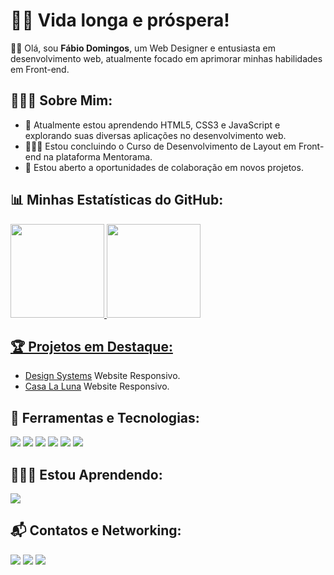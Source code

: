 # 🖖🏽 Vida longa e próspera!

👋🏽 Olá, sou <b>Fábio Domingos</b>, um Web Designer e entusiasta em desenvolvimento web, atualmente focado em aprimorar minhas habilidades em Front-end.

## 🙋🏽‍♂️ Sobre Mim:

- 🌱 Atualmente estou aprendendo HTML5, CSS3 e JavaScript e explorando suas diversas aplicações no desenvolvimento web.
- 👨🏽‍🎓 Estou concluindo o Curso de Desenvolvimento de Layout em Front-end na plataforma Mentorama.
- 💼 Estou aberto a oportunidades de colaboração em novos projetos.

## 📊 Minhas Estatísticas do GitHub:

<div>
  <a href="https://github.com/domfabio">
  <img height="150em" src="https://github-readme-stats.vercel.app/api/top-langs/?username=domfabio&layout=compact&langs_count=7&theme=tokyonight"/>
  <img height="150em" src="https://github-readme-stats.vercel.app/api?username=domfabio&show_icons=true&theme=tokyonight&include_all_commits=true&count_private=true"/>
</div>

## 🏆 Projetos em Destaque:

- [Design Systems](https://github.com/domfabio/Projeto-Final-Website-Responsivo-Design-Systems) Website Responsivo.
- [Casa La Luna](https://github.com/domfabio/Website-Responsivo-Casa-La-Luna) Website Responsivo.

## 🚀 Ferramentas e Tecnologias:

<div>
<img src="https://img.shields.io/badge/HTML5-E34F26?style=for-the-badge&logo=html5&logoColor=white"/>
<img src="https://img.shields.io/badge/CSS3-1572B6?style=for-the-badge&logo=css3&logoColor=white"/>
<img src="https://img.shields.io/badge/GitHub-100000?style=for-the-badge&logo=github&logoColor=white"/>
<img src="https://img.shields.io/badge/GIT-E44C30?style=for-the-badge&logo=git&logoColor=white"/>
<img src="https://img.shields.io/badge/VSCode-0078D4?style=for-the-badge&logo=visual%20studio%20code&logoColor=white"/>
<img src="https://img.shields.io/badge/Figma-F24E1E?style=for-the-badge&logo=figma&logoColor=white"/>
</div>

## 🧑🏽‍💻 Estou Aprendendo:

<img src="https://img.shields.io/badge/JavaScript-323330?style=for-the-badge&logo=javascript&logoColor=F7DF1E"/>

## 📬 Contatos e Networking:
<div> 
  <a href="https://www.linkedin.com/in/fabio-domingos/" target="_blank"><img src="https://img.shields.io/badge/-LinkedIn-%230077B5?style=for-the-badge&logo=linkedin&logoColor=white" target="_blank"></a>
 <a href="mailto:domfabio25@gmail.com"><img src="https://img.shields.io/badge/Gmail-D14836?style=for-the-badge&logo=gmail&logoColor=white" target="_blank"></a>
<a href = "https://wa.me/5521996707390"><img src="https://img.shields.io/badge/WhatsApp-25D366?style=for-the-badge&logo=whatsapp&logoColor=white" target="_blank"></a>
</div>

